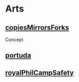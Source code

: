 # Arts

## [copiesMirrorsForks](copiesMirrorsForks/Concept.md)
Concept

## [portuda](portuda/Concept.md)

## [royalPhilCampSafety](royalPhilCampSafety/Concept.md)


